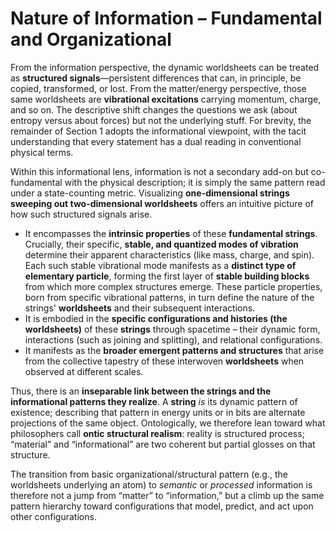 # Nature of Information – Fundamental and Organizational

From the information perspective, the dynamic worldsheets can be treated as **structured signals**—persistent differences that can, in principle, be copied, transformed, or lost. From the matter/energy perspective, those same worldsheets are **vibrational excitations** carrying momentum, charge, and so on. The descriptive shift changes the questions we ask (about entropy versus about forces) but not the underlying stuff. For brevity, the remainder of Section 1 adopts the informational viewpoint, with the tacit understanding that every statement has a dual reading in conventional physical terms.

Within this informational lens, information is not a secondary add-on but co-fundamental with the physical description; it is simply the same pattern read under a state-counting metric. Visualizing **one-dimensional strings sweeping out two-dimensional worldsheets** offers an intuitive picture of how such structured signals arise.

- It encompasses the **intrinsic properties** of these **fundamental strings**. Crucially, their specific, **stable, and quantized modes of vibration** determine their apparent characteristics (like mass, charge, and spin). Each such stable vibrational mode manifests as a **distinct type of elementary particle**, forming the first layer of **stable building blocks** from which more complex structures emerge. These particle properties, born from specific vibrational patterns, in turn define the nature of the strings' **worldsheets** and their subsequent interactions.
- It is embodied in the **specific configurations and histories (the worldsheets)** of these **strings** through spacetime – their dynamic form, interactions (such as joining and splitting), and relational configurations.
- It manifests as the **broader emergent patterns and structures** that arise from the collective tapestry of these interwoven **worldsheets** when observed at different scales.

Thus, there is an **inseparable link between the strings and the informational patterns they realize**. A **string** *is* its dynamic pattern of existence; describing that pattern in energy units or in bits are alternate projections of the same object. Ontologically, we therefore lean toward what philosophers call **ontic structural realism**: reality is structured process; “material” and “informational” are two coherent but partial glosses on that structure.

The transition from basic organizational/structural pattern (e.g., the worldsheets underlying an atom) to *semantic* or *processed* information is therefore not a jump from “matter” to “information,” but a climb up the same pattern hierarchy toward configurations that model, predict, and act upon other configurations.